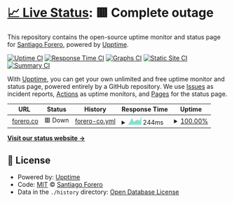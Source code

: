 # [📈 Live Status](https://status.forero.xyz): <!--live status--> **🟥 Complete outage**

This repository contains the open-source uptime monitor and status page for [Santiago Forero](forero.xyz), powered by [Upptime](https://github.com/upptime/upptime).

[![Uptime CI](https://github.com/forerosantiago/upptime/workflows/Uptime%20CI/badge.svg)](https://github.com/forerosantiago/upptime/actions?query=workflow%3A%22Uptime+CI%22)
[![Response Time CI](https://github.com/forerosantiago/upptime/workflows/Response%20Time%20CI/badge.svg)](https://github.com/forerosantiago/upptime/actions?query=workflow%3A%22Response+Time+CI%22)
[![Graphs CI](https://github.com/forerosantiago/upptime/workflows/Graphs%20CI/badge.svg)](https://github.com/forerosantiago/upptime/actions?query=workflow%3A%22Graphs+CI%22)
[![Static Site CI](https://github.com/forerosantiago/upptime/workflows/Static%20Site%20CI/badge.svg)](https://github.com/forerosantiago/upptime/actions?query=workflow%3A%22Static+Site+CI%22)
[![Summary CI](https://github.com/forerosantiago/upptime/workflows/Summary%20CI/badge.svg)](https://github.com/forerosantiago/upptime/actions?query=workflow%3A%22Summary+CI%22)

With [Upptime](https://upptime.js.org), you can get your own unlimited and free uptime monitor and status page, powered entirely by a GitHub repository. We use [Issues](https://github.com/forerosantiago/upptime/issues) as incident reports, [Actions](https://github.com/forerosantiago/upptime/actions) as uptime monitors, and [Pages](https://status.forero.xyz) for the status page.

<!--start: status pages-->
<!-- This summary is generated by Upptime (https://github.com/upptime/upptime) -->
<!-- Do not edit this manually, your changes will be overwritten -->
<!-- prettier-ignore -->
| URL | Status | History | Response Time | Uptime |
| --- | ------ | ------- | ------------- | ------ |
| <img alt="" src="https://icons.duckduckgo.com/ip3/forero.co.ico" height="13"> [forero.co](https://forero.co) | 🟥 Down | [forero-co.yml](https://github.com/forerosantiago/upptime/commits/HEAD/history/forero-co.yml) | <details><summary><img alt="Response time graph" src="./graphs/forero-co/response-time-week.png" height="20"> 244ms</summary><br><a href="https://status.forero.co/history/forero-co"><img alt="Response time 565" src="https://img.shields.io/endpoint?url=https%3A%2F%2Fraw.githubusercontent.com%2Fforerosantiago%2Fupptime%2FHEAD%2Fapi%2Fforero-co%2Fresponse-time.json"></a><br><a href="https://status.forero.co/history/forero-co"><img alt="24-hour response time 428" src="https://img.shields.io/endpoint?url=https%3A%2F%2Fraw.githubusercontent.com%2Fforerosantiago%2Fupptime%2FHEAD%2Fapi%2Fforero-co%2Fresponse-time-day.json"></a><br><a href="https://status.forero.co/history/forero-co"><img alt="7-day response time 244" src="https://img.shields.io/endpoint?url=https%3A%2F%2Fraw.githubusercontent.com%2Fforerosantiago%2Fupptime%2FHEAD%2Fapi%2Fforero-co%2Fresponse-time-week.json"></a><br><a href="https://status.forero.co/history/forero-co"><img alt="30-day response time 529" src="https://img.shields.io/endpoint?url=https%3A%2F%2Fraw.githubusercontent.com%2Fforerosantiago%2Fupptime%2FHEAD%2Fapi%2Fforero-co%2Fresponse-time-month.json"></a><br><a href="https://status.forero.co/history/forero-co"><img alt="1-year response time 565" src="https://img.shields.io/endpoint?url=https%3A%2F%2Fraw.githubusercontent.com%2Fforerosantiago%2Fupptime%2FHEAD%2Fapi%2Fforero-co%2Fresponse-time-year.json"></a></details> | <details><summary><a href="https://status.forero.co/history/forero-co">100.00%</a></summary><a href="https://status.forero.co/history/forero-co"><img alt="All-time uptime 96.68%" src="https://img.shields.io/endpoint?url=https%3A%2F%2Fraw.githubusercontent.com%2Fforerosantiago%2Fupptime%2FHEAD%2Fapi%2Fforero-co%2Fuptime.json"></a><br><a href="https://status.forero.co/history/forero-co"><img alt="24-hour uptime 100.00%" src="https://img.shields.io/endpoint?url=https%3A%2F%2Fraw.githubusercontent.com%2Fforerosantiago%2Fupptime%2FHEAD%2Fapi%2Fforero-co%2Fuptime-day.json"></a><br><a href="https://status.forero.co/history/forero-co"><img alt="7-day uptime 100.00%" src="https://img.shields.io/endpoint?url=https%3A%2F%2Fraw.githubusercontent.com%2Fforerosantiago%2Fupptime%2FHEAD%2Fapi%2Fforero-co%2Fuptime-week.json"></a><br><a href="https://status.forero.co/history/forero-co"><img alt="30-day uptime 99.60%" src="https://img.shields.io/endpoint?url=https%3A%2F%2Fraw.githubusercontent.com%2Fforerosantiago%2Fupptime%2FHEAD%2Fapi%2Fforero-co%2Fuptime-month.json"></a><br><a href="https://status.forero.co/history/forero-co"><img alt="1-year uptime 96.68%" src="https://img.shields.io/endpoint?url=https%3A%2F%2Fraw.githubusercontent.com%2Fforerosantiago%2Fupptime%2FHEAD%2Fapi%2Fforero-co%2Fuptime-year.json"></a></details>

<!--end: status pages-->

[**Visit our status website →**](https://status.forero.xyz)

## 📄 License

- Powered by: [Upptime](https://github.com/upptime/upptime)
- Code: [MIT](./LICENSE) © [Santiago Forero](forero.xyz)
- Data in the `./history` directory: [Open Database License](https://opendatacommons.org/licenses/odbl/1-0/)
